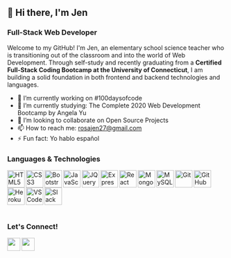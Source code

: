 

<!--
**rosajen27/rosajen27** is a ✨ _special_ ✨ repository because its `README.md` (this file) appears on your GitHub profile. -->

## 👋 Hi there, I'm Jen
### Full-Stack Web Developer

Welcome to my GitHub! I'm Jen, an elementary school science teacher who is transitioning out of the classroom and into the world of Web Development. Through self-study and recently graduating from a <b>Certified Full-Stack Coding Bootcamp at the University of Connecticut</b>, I am building a solid foundation in both frontend and backend technologies and languages. 

- 🔭 I’m currently working on #100daysofcode
- 🌱 I’m currently studying: The Complete 2020 Web Development Bootcamp by Angela Yu
- 👯 I’m looking to collaborate on Open Source Projects
- 📫 How to reach me: rosajen27@gmail.com
- ⚡ Fun fact: Yo hablo español


### Languages & Technologies
<img align="left" alt="HTML5" width="40px" src="https://raw.githubusercontent.com/rosajen27/rosajen27/e3c5a8e2393b90d3bc6535b9d8920177f991e293/html5.svg">
<img align="left" alt="CSS3" width="40px" src="https://raw.githubusercontent.com/rosajen27/rosajen27/e3c5a8e2393b90d3bc6535b9d8920177f991e293/css3.svg">
<img align="left" alt="Bootstrap" width="40px" src="https://raw.githubusercontent.com/rosajen27/rosajen27/e3c5a8e2393b90d3bc6535b9d8920177f991e293/bootstrap.svg">
<img align="left" alt="JavaScript" width="40px" src="https://raw.githubusercontent.com/rosajen27/rosajen27/e3c5a8e2393b90d3bc6535b9d8920177f991e293/javascript.svg">
<img align="left" alt="JQuery" width="40px" src="https://raw.githubusercontent.com/rosajen27/rosajen27/e3c5a8e2393b90d3bc6535b9d8920177f991e293/jquery.svg">
<img align="left" alt="Express+Node" width="40px" src="https://raw.githubusercontent.com/rosajen27/rosajen27/e3c5a8e2393b90d3bc6535b9d8920177f991e293/node-dot-js.svg">
<img align="left" alt="React" width="40px" src="https://raw.githubusercontent.com/rosajen27/rosajen27/e3c5a8e2393b90d3bc6535b9d8920177f991e293/react.svg">
<img align="left" alt="MongoDB" width="40px" src="https://raw.githubusercontent.com/rosajen27/rosajen27/e3c5a8e2393b90d3bc6535b9d8920177f991e293/mongodb.svg">
<img align="left" alt="MySQL" width="40px" src="https://raw.githubusercontent.com/rosajen27/rosajen27/e3c5a8e2393b90d3bc6535b9d8920177f991e293/mysql.svg">
<img align="left" alt="Git" width="40px" src="https://raw.githubusercontent.com/rosajen27/rosajen27/e3c5a8e2393b90d3bc6535b9d8920177f991e293/git.svg">
<img align="left" alt="GitHub" width="40px" src="https://raw.githubusercontent.com/rosajen27/rosajen27/e3c5a8e2393b90d3bc6535b9d8920177f991e293/github.svg">
<img align="left" alt="Heroku" width="40px" src="https://raw.githubusercontent.com/rosajen27/rosajen27/e3c5a8e2393b90d3bc6535b9d8920177f991e293/heroku.svg">
<img align="left" alt="VSCode" width="40px" src="https://raw.githubusercontent.com/rosajen27/rosajen27/e3c5a8e2393b90d3bc6535b9d8920177f991e293/visualstudiocode.svg">
<img alt="Slack" width="40px" src="https://raw.githubusercontent.com/rosajen27/rosajen27/e3c5a8e2393b90d3bc6535b9d8920177f991e293/slack.svg">
<br><br>

### Let's Connect!
<a target="_blank" href="https://www.linkedin.com/in/rosajen27/" rel="nofollow"><img align="left" height="30" src="https://camo.githubusercontent.com/96683fb94f1925109397c012fc649ae7936a7b4b/68747470733a2f2f696d672e736869656c64732e696f2f62616467652f6c696e6b6564696e2d2532333030373742352e7376673f267374796c653d666f722d7468652d6261646765266c6f676f3d6c696e6b6564696e266c6f676f436f6c6f723d7768697465" data-canonical-src="https://img.shields.io/badge/linkedin-%230077B5.svg?&amp;style=for-the-badge&amp;logo=linkedin&amp;logoColor=white" style="max-width:100%;"></a>
<a target="_blank" href="https://jennifer-rosa.herokuapp.com/" rel="nofollow"><img align="left" height="30" src="https://img.shields.io/badge/-PORTFOLIO-red?style=for-the-badge" style="max-width:100%"></a>
